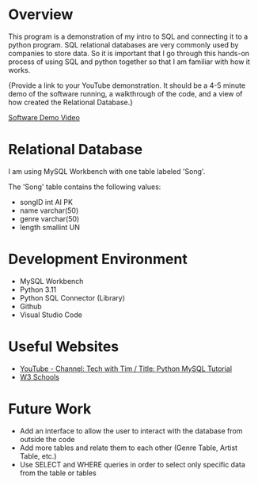 # Overview

This program is a demonstration of my intro to SQL and connecting it to a python program. SQL relational databases are very commonly used by companies to store data. So it is important that I go through this hands-on process of using SQL and python together so that I am familiar with how it works.

{Provide a link to your YouTube demonstration. It should be a 4-5 minute demo of the software running, a walkthrough of the code, and a view of how created the Relational Database.}

[Software Demo Video](http://youtube.link.goes.here)

# Relational Database

I am using MySQL Workbench with one table labeled 'Song'.

The 'Song' table contains the following values:
* songID int AI PK 
* name varchar(50) 
* genre varchar(50) 
* length smallint UN

# Development Environment

* MySQL Workbench
* Python 3.11
* Python SQL Connector (Library)
* Github
* Visual Studio Code

# Useful Websites

- [YouTube - Channel: Tech with Tim / Title: Python MySQL Tutorial](https://www.youtube.com/watch?v=91iNR0eG8kE)
- [W3 Schools](https://www.w3schools.com/sql/)

# Future Work

- Add an interface to allow the user to interact with the database from outside the code
- Add more tables and relate them to each other (Genre Table, Artist Table, etc.)
- Use SELECT and WHERE queries in order to select only specific data from the table or tables
